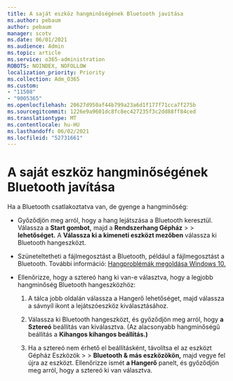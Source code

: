 ```yaml
---
title: A saját eszköz hangminőségének Bluetooth javítása
ms.author: pebaum
author: pebaum
manager: scotv
ms.date: 06/01/2021
ms.audience: Admin
ms.topic: article
ms.service: o365-administration
ROBOTS: NOINDEX, NOFOLLOW
localization_priority: Priority
ms.collection: Adm_O365
ms.custom:
- "11508"
- "9005365"
ms.openlocfilehash: 20627d950af44b799a23a6d1f177f71cca7f275b
ms.sourcegitcommit: 1226e9a9601dc8fc8ec427235f3c2dd88ff84ced
ms.translationtype: MT
ms.contentlocale: hu-HU
ms.lasthandoff: 06/02/2021
ms.locfileid: "52731661"
---
```

# <a name="fix-the-audio-quality-of-my-bluetooth-device"></a>A saját eszköz hangminőségének Bluetooth javítása

Ha a Bluetooth csatlakoztatva van, de gyenge a hangminőség:

- Győződjön meg arról, hogy a hang lejátszása a Bluetooth keresztül. Válassza a **Start gombot,** majd a **Rendszerhang Gépház**  >    >  **lehetőséget.** A **Válassza ki a kimeneti eszközt mezőben** válassza ki Bluetooth hangeszközt.

- Szüneteltetheti a fájlmegosztást a Bluetooth, például a fájlmegosztást a Bluetooth. További információ: [Hangproblémák megoldása Windows 10.](https://support.microsoft.com/en-us/help/4026994)

- Ellenőrizze, hogy a sztereó hang ki van-e választva, hogy a legjobb hangminőség Bluetooth hangeszközhöz:
    1. A tálca jobb oldalán válassza  a Hangerő lehetőséget, majd válassza a sávnyíl ikont a lejátszóeszköz kiválasztásához.

    1. Válassza ki Bluetooth hangeszközt, és győződjön meg arról, hogy **a Sztereó** beállítás van kiválasztva. (Az alacsonyabb hangminőségű beállítás a **Kihangos kihangos beállítás.)**

    1. Ha a sztereó nem érhető el beállításként, távolítsa el az eszközt Gépház Eszközök   >    >  **Bluetooth & más eszközökön,** majd vegye fel újra az eszközt. Ellenőrizze ismét **a Hangerő** panelt, és győződjön meg arról, hogy a sztereó ki van választva.

